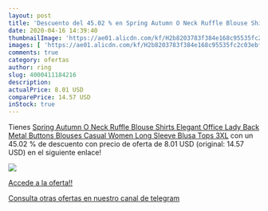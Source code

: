 ```yaml
---
layout: post
title: 'Descuento del 45.02 % en Spring Autumn O Neck Ruffle Blouse Shirt'
date: 2020-04-16 14:39:40
thumbnailImage: 'https://ae01.alicdn.com/kf/H2b8203783f384e168c95535fc2c03ebfK/Spring-Autumn-O-Neck-Ruffle-Blouse-Shirts-Elegant-Office-Lady-Back-Metal-Buttons-Blouses-Casual-Women.jpg_350x350._SL200_.jpg'
images: [ 'https://ae01.alicdn.com/kf/H2b8203783f384e168c95535fc2c03ebfK/Spring-Autumn-O-Neck-Ruffle-Blouse-Shirts-Elegant-Office-Lady-Back-Metal-Buttons-Blouses-Casual-Women.jpg_350x350._SL200_.jpg' ]
comments: true
category: ofertas
author: ring
slug: 4000411184216
description:
actualPrice: 8.01 USD
comparePrice: 14.57 USD
inStock: true
---
```


Tienes [Spring Autumn O Neck Ruffle Blouse Shirts Elegant Office Lady Back Metal Buttons Blouses Casual Women Long Sleeve Blusa Tops 3XL](https://www.amazon.com/dp/4000411184216/?tag=redken08-20) con un 45.02 % de descuento con precio de oferta de 8.01 USD (original: 14.57 USD) en el siguiente enlace!

[![](https://ae01.alicdn.com/kf/H2b8203783f384e168c95535fc2c03ebfK/Spring-Autumn-O-Neck-Ruffle-Blouse-Shirts-Elegant-Office-Lady-Back-Metal-Buttons-Blouses-Casual-Women.jpg_350x350._SL200_.jpg)](https://www.amazon.com/dp/4000411184216/?tag=redken08-20)

[Accede a la oferta!!](https://www.amazon.com/dp/4000411184216/?tag=redken08-20)

[Consulta otras ofertas en nuestro canal de telegram](https://t.me/s/ofertas25)
